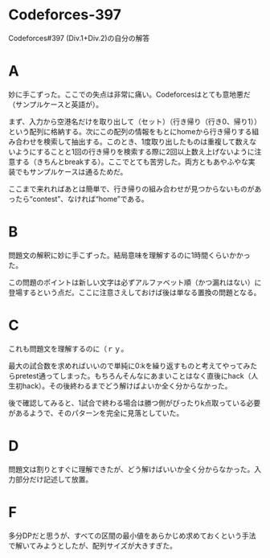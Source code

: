 # Codeforces-397
Codeforces#397 (Div.1+Div.2)の自分の解答

# A
妙に手こずった。ここでの失点は非常に痛い。Codeforcesはとても意地悪だ（サンプルケースと英語が）。

まず、入力から空港名だけを取り出して（セット）（行き帰り（行き0、帰り1））という配列に格納する。次にこの配列の情報をもとにhomeから行き帰りする組み合わせを検索して抽出する。このとき、1度取り出したものは重複して数えないようにすることと1回の行き帰りを検索する際に2回以上数え上げないように注意する（きちんとbreakする）。ここでとても苦労した。両方ともあやふやな実装でもサンプルケースは通るためだ。

ここまで来れればあとは簡単で、行き帰りの組み合わせが見つからないものがあったら“contest”、なければ“home”である。

# B
問題文の解釈に妙に手こずった。結局意味を理解するのに1時間くらいかかった。

この問題のポイントは新しい文字は必ずアルファベット順（かつ漏れはない）に登場するという点だ。ここに注意さえしておけば後は単なる置換の問題となる。

# C
これも問題文を理解するのに（ｒｙ。

最大の試合数を求めればいいので単純に0:kを繰り返すものと考えてやってみたらpretest通ってしまった。もちろんそんなにあまいことはなく直後にhack（人生初hack）。その後終わるまでどう解けばよいか全く分からなかった。

後で確認してみると、1試合で終わる場合は勝つ側がぴったりk点取っている必要があるようで、そのパターンを完全に見落としていた。

# D
問題文は割りとすぐに理解できたが、どう解けばいいか全く分からなかった。入力部分だけ記述して放置。

# F
多分DPだと思うが、すべての区間の最小値をあらかじめ求めておくという手法で解いてみようとしたが、配列サイズが大きすぎた。
